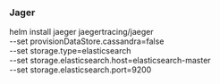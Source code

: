 ### Jager

helm install jaeger jaegertracing/jaeger \
 --set provisionDataStore.cassandra=false \
 --set storage.type=elasticsearch \
 --set storage.elasticsearch.host=elasticsearch-master \
 --set storage.elasticsearch.port=9200
